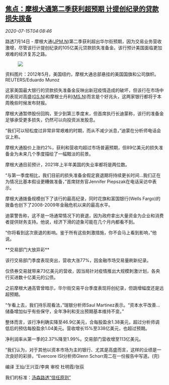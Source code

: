 <!--1594788909000-->
[焦点：摩根大通第二季获利超预期 计提创纪录的贷款损失拨备](https://cn.reuters.com/article/jpmorgan-chase-q2-results-0715-idCNKCS24G0DR)
------

<div><i>2020-07-15T04:08:46</i></div><div class="StandardArticleBody_body"><p>路透7月14日 - 摩根大通(<span id="symbol_JPM.N_0"><a href="//www.reuters.com/companies/JPM.N">JPM.N</a></span>)第二季获利超出华尔街预期，因为交易业务营收激增，尽管该行计提创纪录的105亿美元贷款损失准备金。该行预计美国面临更加艰难的经济复苏之路。 </p><div class="PrimaryAsset_container"><div class="Image_container" tabindex="-1"><figure class="Image_zoom" style="padding-bottom:"><div class="LazyImage_container LazyImage_dark" style="background-image:none"><img src="//s4.reutersmedia.net/resources/r/?m=02&amp;d=20200715&amp;t=2&amp;i=1525757483&amp;r=LYNXNPEG6E05Y&amp;w=600" aria-label="资料图片：2012年5月，美国纽约，摩根大通总部悬挂的美国国旗和公司旗帜。REUTERS/Eduardo Munoz"/><div class="LazyImage_image LazyImage_fallback" style="background-image:url(//s4.reutersmedia.net/resources/r/?m=02&amp;d=20200715&amp;t=2&amp;i=1525757483&amp;r=LYNXNPEG6E05Y&amp;w=600);background-position:center center;background-color:inherit"></div></div><div class="Image_expand-button" aria-label="Expand Image Slideshow" role="button" tabindex="0"></div></figure><figcaption><div class="Image_caption"><span>资料图片：2012年5月，美国纽约，摩根大通总部悬挂的美国国旗和公司旗帜。REUTERS/Eduardo Munoz</span></div></figcaption></div></div><p>这家美国最大银行的贷款损失准备金反映出新冠疫情造成的破坏，但该行在市场中的表现对高盛(<span id="symbol_GS.N_1"><a href="//www.reuters.com/companies/GS.N">GS.N</a></span>)和摩根士丹利(<span id="symbol_MS.N_2"><a href="//www.reuters.com/companies/MS.N">MS.N</a></span>)而言是个好兆头，这两家银行都将于本周晚些时候发布财报。 </p><p>摩根大通暂停股份回购，至少到第三季度末，但首席执行长迪蒙称，该行的准备金足够承受更多损失，仍然可以向投资派发股息。 </p><p>“我们可以轻松度过非常非常艰难的时期，而从不减少派息，”迪蒙在分析师电话会议上称。 </p><p>摩根大通股价上涨约2%，获利和营收均超过市场普遍预期，但89亿美元的损失准备金为未来几个季度描绘了一幅黯淡的前景。 </p><p>摩根大通目前预计，2021年上半年美国的失业率都将是两位数。 </p><p>“与第一季度相比，我们目前的损失准备金假定衰退期将持续更长时间...我们正在为情况比基本假设更糟做准备，”首席财务官Jennifer Piepszak在电话采访中表示。 </p><p>摩根大通拨备规模创下了该行的最高纪录，同时花旗和富国银行(Wells Fargo)的拨备也创下了2008-2009年金融危机以来的最高水平。 </p><p>迪蒙警告称，这不是一场通常情况下的衰退，因为政府拿出大量资金为企业和消费者提供财务支持。他说，经济下滑的迹象可能在几个月内都看不到。 </p><p>“你将看到这次衰退的影响。鉴于所有这些刺激措施，你不会马上看到影响，”他说。 </p><p>**交易部门大放异彩** </p><p>该行交易部门季度表现突出，营收大涨77%，因金融市场交易量刷新纪录。 </p><p>仅债券交易就带来73亿美元的营收，因当局针对疫情推出大规模刺激计划，各央行买进数十亿美元的公债。 </p><p>之前摩根大通高管曾暗示，华尔街交易平台季度表现将创纪录，但跳增幅度还是远超预期。 </p><p>“乍看上去，我们持乐观看法，”瑞银分析师Saul Martinez表示。“资本水平改善...储备增加似乎有些保守，全年净利和支出预期基本维持不变。” </p><p>整体而言，该行净利确实降至46.9亿美元，合每股盈余1.38美元，超过分析师调低后的预估每股盈余1.04美元。营收增长15%至338亿美元，也超过预期。 </p><p>净利润率从第一季的2.37%降至1.99%。交易部门营收增至113亿美元。 </p><p>“我们认为，对于其他以资本市场为主的银行、尤其是高盛而言，这样的业绩是一次良好的彩排，“Evercore ISI分析师Glenn Schorr周二在一份报告中写道。(完)  </p><div class="Attribution_container"><div class="Attribution_attribution"><p class="Attribution_content">编译 王灿/王兴亚/李爽  审校 杜明霞/张荻 </p></div></div><div class="StandardArticleBody_trustBadgeContainer"><span class="StandardArticleBody_trustBadgeTitle">我们的标准：</span><span class="trustBadgeUrl"><a href="https://www.thomsonreuters.cn/content/dam/openweb/documents/pdf/china/brochures/about-us-1.pdf">汤森路透“信任原则”</a></span></div></div>

